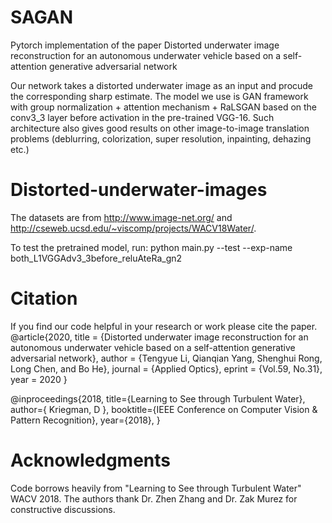 # SAGAN
Pytorch implementation of the paper Distorted underwater image reconstruction for an autonomous underwater vehicle based on a self-attention generative adversarial network

Our network takes a distorted underwater image as an input and procude the corresponding sharp estimate. The model we use is GAN framework with group normalization + attention mechanism + RaLSGAN based on the conv3_3 layer before activation in the pre-trained VGG-16. Such architecture also gives good results on other image-to-image translation problems (deblurring, colorization, super resolution, inpainting, dehazing etc.)

# Distorted-underwater-images
The datasets are from http://www.image-net.org/ and http://cseweb.ucsd.edu/~viscomp/projects/WACV18Water/. 

To test the pretrained model, run: python main.py --test --exp-name both_L1VGGAdv3_3before_reluAteRa_gn2

# Citation
If you find our code helpful in your research or work please cite the paper.
@article{2020,
  title = {Distorted underwater image reconstruction for an autonomous underwater vehicle based on a self-attention generative adversarial network},
  author = {Tengyue Li, Qianqian Yang, Shenghui Rong, Long Chen, and Bo He},
  journal = {Applied Optics},
  eprint = {Vol.59, No.31},
  year = 2020
}

@inproceedings{2018,
  title={Learning to See through Turbulent Water},
  author={ Kriegman, D },
  booktitle={IEEE Conference on Computer Vision & Pattern Recognition},
  year={2018},
}

# Acknowledgments
Code borrows heavily from  "Learning to See through Turbulent Water" WACV 2018. The authors thank Dr. Zhen Zhang and Dr. Zak Murez for constructive discussions.
